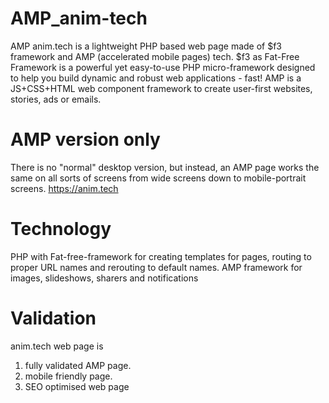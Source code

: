 # AMP_anim-tech
AMP anim.tech is a lightweight PHP based web page made of $f3 framework and AMP (accelerated mobile pages) tech. $f3 as Fat-Free Framework is a powerful yet easy-to-use PHP micro-framework designed to help you build dynamic and robust web applications - fast! AMP is a JS+CSS+HTML web component framework to create user-first websites, stories, ads or emails.

# AMP version only
There is no "normal" desktop version, but instead, an AMP page works the same on all sorts of screens from wide screens down to mobile-portrait screens.
https://anim.tech

# Technology
PHP with Fat-free-framework for creating templates for pages, routing to proper URL names and rerouting to default names. 
AMP framework for images, slideshows, sharers and notifications 

# Validation
anim.tech web page is 
1. fully validated AMP page.
2. mobile friendly page.
3. SEO optimised web page
